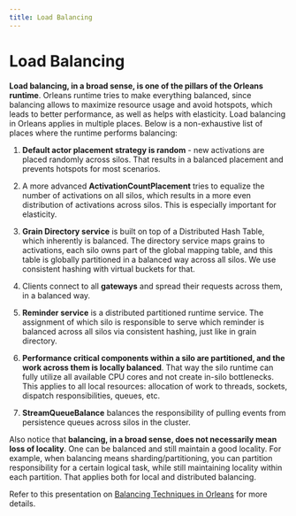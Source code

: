 ```yaml
---
title: Load Balancing
---
```


# Load Balancing

**Load balancing, in a broad sense, is one of the pillars of the Orleans runtime**. Orleans runtime tries to make everything balanced, since balancing allows to maximize resource usage and avoid hotspots, which leads to better performance, as well as helps with elasticity. Load balancing in Orleans applies in multiple places. Below is a non-exhaustive list of places where the runtime performs balancing:

1.	**Default actor placement strategy is random** - new activations are placed randomly across silos. That results in a balanced placement and prevents hotspots for most scenarios.

2.	A more advanced **ActivationCountPlacement** tries to equalize the number of activations on all silos, which results in a more even distribution of activations across silos. This is especially important for elasticity.

3.	**Grain Directory service** is built on top of a Distributed Hash Table, which inherently is balanced. The directory service maps grains to activations, each silo owns part of the global mapping table, and this table is globally partitioned in a balanced way across all silos. We use consistent hashing with virtual buckets for that.

4.	Clients connect to all **gateways** and spread their requests across them, in a balanced way.

5.	**Reminder service** is a distributed partitioned runtime service. The assignment of which silo is responsible to serve which reminder is balanced across all silos via consistent hashing, just like in grain directory.

6.	**Performance critical components within a silo are partitioned, and the work across them is locally balanced**. That way the silo runtime can fully utilize all available CPU cores and not create in-silo bottlenecks. This applies to all local resources: allocation of work to threads, sockets, dispatch responsibilities, queues, etc.

7.	**StreamQueueBalance** balances the responsibility of pulling events from persistence queues across silos in the cluster.

Also notice that **balancing, in a broad sense, does not necessarily mean loss of locality**. One can be balanced and still maintain a good locality. For example, when balancing means sharding/partitioning, you can partition responsibility for a certain logical task, while still maintaining  locality within each partition. That applies both for local and distributed balancing.

Refer to this presentation on [Balancing Techniques in Orleans](../resources/presentations/Balancing%20Techniques%20in%20Orleans.pptx) for more details.
